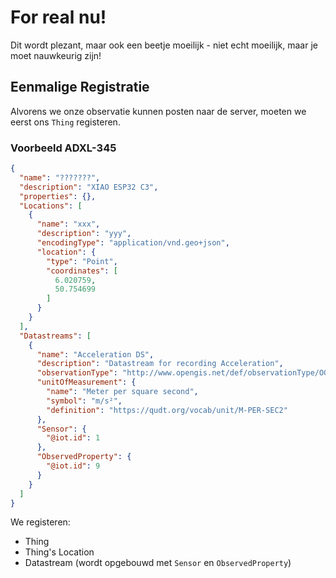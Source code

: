 # For real nu!

Dit wordt plezant, maar ook een beetje moeilijk - niet echt moeilijk, maar je moet nauwkeurig zijn!

## Eenmalige Registratie

Alvorens we onze observatie kunnen posten naar de server, moeten we eerst ons `Thing` registeren.

### Voorbeeld ADXL-345

```json
{
  "name": "???????",
  "description": "XIAO ESP32 C3",
  "properties": {},
  "Locations": [
    {
      "name": "xxx",
      "description": "yyy",
      "encodingType": "application/vnd.geo+json",
      "location": {
        "type": "Point",
        "coordinates": [
          6.020759,
          50.754699
        ]
      }
    }
  ],
  "Datastreams": [
    {
      "name": "Acceleration DS",
      "description": "Datastream for recording Acceleration",
      "observationType": "http://www.opengis.net/def/observationType/OGC-OM/2.0/OM_Measurement",
      "unitOfMeasurement": {
        "name": "Meter per square second",
        "symbol": "m/s²",
        "definition": "https://qudt.org/vocab/unit/M-PER-SEC2"
      },
      "Sensor": {
        "@iot.id": 1
      },
      "ObservedProperty": {
        "@iot.id": 9
      }
    }
  ]
}
```

We registeren:
- Thing
- Thing's Location
- Datastream (wordt opgebouwd met `Sensor` en `ObservedProperty`)
